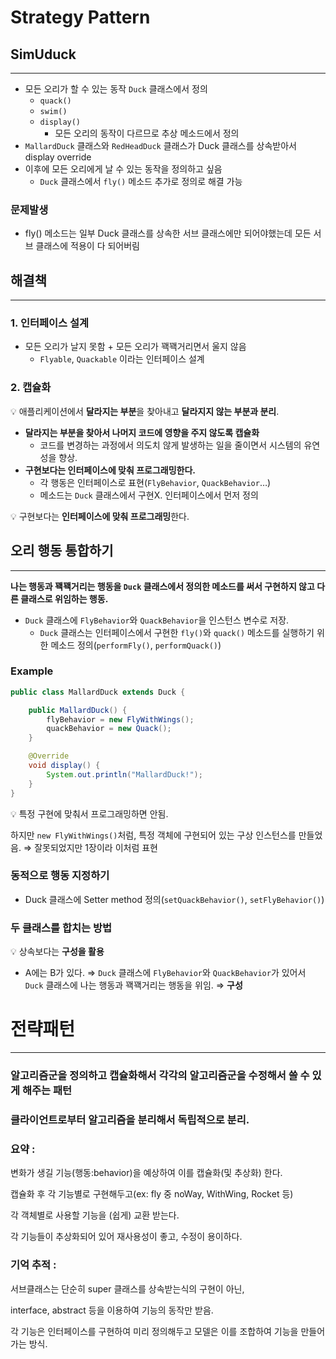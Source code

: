 # Strategy Pattern

## SimUduck

---

- 모든 오리가 할 수 있는 동작 `Duck` 클래스에서 정의
    - `quack()`
    - `swim()`
    - `display()`
        - 모든 오리의 동작이 다르므로 추상 메소드에서 정의
- `MallardDuck` 클래스와 `RedHeadDuck` 클래스가 Duck 클래스를 상속받아서 display override
- 이후에 모든 오리에게 날 수 있는 동작을 정의하고 싶음
    - `Duck` 클래스에서 `fly()` 메소드 추가로 정의로 해결 가능

### 문제발생

- fly() 메소드는 일부 Duck 클래스를 상속한 서브 클래스에만 되어야했는데 모든 서브 클래스에 적용이 다 되어버림

## 해결책

---

### 1. 인터페이스 설계

- 모든 오리가 날지 못함 + 모든 오리가 꽥꽥거리면서 울지 않음
    - `Flyable`, `Quackable` 이라는 인터페이스 설계

### 2. 캡슐화

💡 애플리케이션에서 **달라지는 부분**을 찾아내고 **달라지지 않는 부분과 분리**.

- **달라지는 부분을 찾아서 나머지 코드에 영향을 주지 않도록 캡슐화**
    - 코드를 변경하는 과정에서 의도치 않게 발생하는 일을 줄이면서 시스템의 유연성을 향상.
- **구현보다는 인터페이스에 맞춰 프로그래밍한다.**
    - 각 행동은 인터페이스로 표현(`FlyBehavior`, `QuackBehavior`…)
    - 메소드는 `Duck` 클래스에서 구현X. 인터페이스에서 먼저 정의

💡 구현보다는 **인터페이스에 맞춰 프로그래밍**한다.

## 오리 행동 통합하기

---

**나는 행동과 꽥꽥거리는 행동을 `Duck` 클래스에서 정의한 메소드를 써서 구현하지 않고 다른 클래스로 위임하는 행동.**

- `Duck` 클래스에 `FlyBehavior`와 `QuackBehavior`을 인스턴스 변수로 저장.
    - `Duck` 클래스는 인터페이스에서 구현한 `fly()`와 `quack()` 메소드를 실행하기 위한 메소드 정의(`performFly()`, `performQuack()`)

### Example

```java
public class MallardDuck extends Duck {

    public MallardDuck() {
        flyBehavior = new FlyWithWings();
        quackBehavior = new Quack();
    }

    @Override
    void display() {
        System.out.println("MallardDuck!");
    }
}
```

💡 특정 구현에 맞춰서 프로그래밍하면 안됨.

하지만 `new FlyWithWings()`처럼, 특정 객체에 구현되어 있는 구상 인스턴스를 만들었음.
⇒ 잘못되었지만 1장이라 이처럼 표현

### 동적으로 행동 지정하기

- Duck 클래스에 Setter method 정의(`setQuackBehavior()`, `setFlyBehavior()`)

### 두 클래스를 합치는 방법

💡 상속보다는 **구성을 활용**

- A에는 B가 있다. ⇒ `Duck` 클래스에 `FlyBehavior`와 `QuackBehavior`가 있어서 `Duck` 클래스에 나는 행동과 꽥꽥거리는 행동을 위임. ⇒ **구성**

# 전략패턴

---

### 알고리즘군을 정의하고 캡슐화해서 각각의 알고리즘군을 수정해서 쓸 수 있게 해주는 패턴

### 클라이언트로부터 알고리즘을 분리해서 독립적으로 분리.

### 요약 :

변화가 생길 기능(행동:behavior)을 예상하여 이를 캡슐화(및 추상화) 한다.

캡슐화 후 각 기능별로 구현해두고(ex: fly 중 noWay, WithWing, Rocket 등)

각 객체별로 사용할 기능을 (쉽게) 교환 받는다.

각 기능들이 추상화되어 있어 재사용성이 좋고, 수정이 용이하다.

### 기억 추적 :

서브클래스는 단순히 super 클래스를 상속받는식의 구현이 아닌,

interface, abstract 등을 이용하여 기능의 동작만 받음.

각 기능은 인터페이스를 구현하여 미리 정의해두고 모델은 이를 조합하여 기능을 만들어가는 방식.
